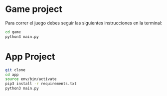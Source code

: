 # Game project

Para correr el juego debes seguir las siguientes instrucciones en la terminal:

```sh
cd game
python3 main.py 
```

# App Project

```sh
git clone
cd app
source env/bin/activate
pip3 install -r requirements.txt
python3 main.py
```
